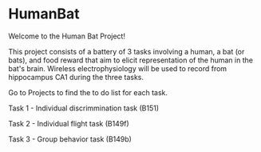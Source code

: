 # HumanBat

Welcome to the Human Bat Project! 

This project consists of a battery of 3 tasks involving a human, a bat (or bats), and food reward that aim to elicit representation of the human in the bat's brain. Wireless electrophysiology will be used to record from hippocampus CA1 during the three tasks.  

Go to Projects to find the to do list for each task.

Task 1 - Individual discrimmination task (B151)

Task 2 - Individual flight task (B149f)

Task 3 - Group behavior task (B149b)


